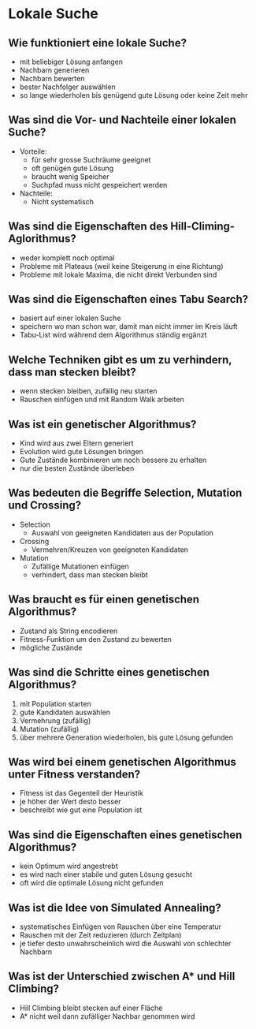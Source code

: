 # Lokale Suche

## Wie funktioniert eine lokale Suche?
* mit beliebiger Lösung anfangen
* Nachbarn generieren
* Nachbarn bewerten
* bester Nachfolger auswählen
* so lange wiederholen bis genügend gute Lösung oder keine Zeit mehr

## Was sind die Vor- und Nachteile einer lokalen Suche?
* Vorteile:
    * für sehr grosse Suchräume geeignet
    * oft genügen gute Lösung
    * braucht wenig Speicher
    * Suchpfad muss nicht gespeichert werden
* Nachteile:
    * Nicht systematisch

## Was sind die Eigenschaften des Hill-Climing-Aglorithmus?
* weder komplett noch optimal
* Probleme mit Plateaus (weil keine Steigerung in eine Richtung)
* Probleme mit lokale Maxima, die nicht direkt Verbunden sind

## Was sind die Eigenschaften eines Tabu Search?
* basiert auf einer lokalen Suche
* speichern wo man schon war, damit man nicht immer im Kreis läuft
* Tabu-List wird während dem Algorithmus ständig ergänzt

## Welche Techniken gibt es um zu verhindern, dass man stecken bleibt?
* wenn stecken bleiben, zufällig neu starten
* Rauschen einfügen und mit Random Walk arbeiten

## Was ist ein genetischer Algorithmus?
* Kind wird aus zwei Eltern generiert
* Evolution wird gute Lösungen bringen
* Gute Zustände kombinieren um noch bessere zu erhalten
* nur die besten Zustände überleben

## Was bedeuten die Begriffe Selection, Mutation und Crossing?
* Selection
    * Auswahl von geeigneten Kandidaten aus der Population
* Crossing
    * Vermehren/Kreuzen von geeigneten Kandidaten
* Mutation
    * Zufällige Mutationen einfügen
    * verhindert, dass man stecken bleibt

## Was braucht es für einen genetischen Algorithmus?
* Zustand als String encodieren
* Fitness-Funktion um den Zustand zu bewerten
* mögliche Zustände

## Was sind die Schritte eines genetischen Algorithmus?
1. mit Population starten
2. gute Kandidaten auswählen
3. Vermehrung (zufällig)
4. Mutation (zufällig)
5. über mehrere Generation wiederholen, bis gute Lösung gefunden

## Was wird bei einem genetischen Algorithmus unter Fitness verstanden?
* Fitness ist das Gegenteil der Heuristik
* je höher der Wert desto besser
* beschreibt wie gut eine Population ist

## Was sind die Eigenschaften eines genetischen Algorithmus?
* kein Optimum wird angestrebt
* es wird nach einer stabile und guten Lösung gesucht
* oft wird die optimale Lösung nicht gefunden

## Was ist die Idee von Simulated Annealing?
* systematisches Einfügen von Rauschen über eine Temperatur
* Rauschen mit der Zeit reduzieren (durch Zeitplan)
* je tiefer desto unwahrscheinlich wird die Auswahl von schlechter Nachbarn

## Was ist der Unterschied zwischen A* und Hill Climbing?
* Hill Climbing bleibt stecken auf einer Fläche
* A* nicht weil dann zufälliger Nachbar genommen wird

